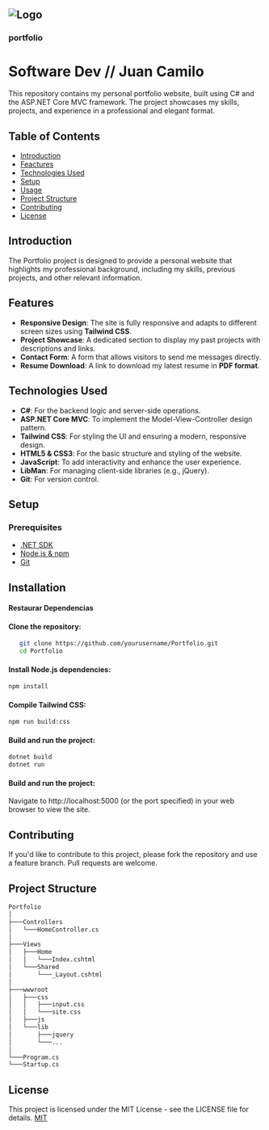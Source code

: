 
##  ![Logo](https://media.licdn.com/dms/image/v2/D4E22AQGljQZUu22jTQ/feedshare-shrink_1280/feedshare-shrink_1280/0/1711394022509?e=1726704000&v=beta&t=7D7R6RA4Y46VuZu16hegXoAD64YoYDqRKwsjSu99sEU)

### portfolio
# Software Dev // Juan Camilo


This repository contains my personal portfolio website, built using C# and the ASP.NET Core MVC framework. The project showcases my skills, projects, and experience in a professional and elegant format.

## Table of Contents

 - [Introduction]()
 - [Feactures]()
 - [Technologies Used]()
 - [Setup]()
 - [Usage]()
 - [Project Structure]()
 - [Contributing]()
 - [License]()



## Introduction

The Portfolio project is designed to provide a personal website that highlights my professional background, including my skills, previous projects, and other relevant information. 


## Features

- **Responsive Design**: The site is fully responsive and adapts to different screen sizes using **Tailwind CSS**.
- **Project Showcase**: A dedicated section to display my past projects with descriptions and links.
- **Contact Form**: A form that allows visitors to send me messages directly.
- **Resume Download**: A link to download my latest resume in **PDF format**.


## Technologies Used

- **C#**: For the backend logic and server-side operations.
- **ASP.NET Core MVC**: To implement the Model-View-Controller design pattern.
- **Tailwind CSS**: For styling the UI and ensuring a modern, responsive design.
- **HTML5 & CSS3**: For the basic structure and styling of the website.
- **JavaScript**: To add interactivity and enhance the user experience.
- **LibMan**: For managing client-side libraries (e.g., jQuery).
- **Git**: For version control.

## Setup

### Prerequisites

- [.NET SDK](https://dotnet.microsoft.com/download)
- [Node.js & npm](https://nodejs.org/)
- [Git](https://git-scm.com/)

 



## Installation

#### Restaurar Dependencias

#### Clone the repository:
```bash
   git clone https://github.com/yourusername/Portfolio.git
   cd Portfolio
```
#### Install Node.js dependencies:
```bash
npm install
```
#### Compile Tailwind CSS:
```bash
npm run build:css
```
#### Build and run the project:
```bash
dotnet build
dotnet run
```

#### Build and run the project:
Navigate to http://localhost:5000 (or the port specified) in your web browser to view the site.

## Contributing
If you'd like to contribute to this project, please fork the repository and use a feature branch. Pull requests are welcome.

## Project Structure
```bash
Portfolio
│
├───Controllers
│   └───HomeController.cs
│
├───Views
│   ├───Home
│   │   └───Index.cshtml
│   └───Shared
│       └───_Layout.cshtml
│
├───wwwroot
│   ├───css
│   │   ├───input.css
│   │   └───site.css
│   ├───js
│   └───lib
│       ├───jquery
│       └───...
│
└───Program.cs
└───Startup.cs
```
## License
This project is licensed under the MIT License - see the LICENSE file for details.
[MIT](https://choosealicense.com/licenses/mit/)

